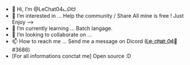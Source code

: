 - 👋 Hi, I’m @LeChat04ᓚᘏᗢ
- 👀 I’m interested in ...
Help the community / Share
All mine is free ! Just Enjoy -->
- 🌱 I’m currently learning ... Batch langage.
- 💞️ I’m looking to collaborate on ... 
- 📫 How to reach me ... 
Send me a message on Dicord (L҉e҉_c҉h҉a҉t҉_0҉4҉🎃#3686)
- [For all informations conctat me] Open source :D
<!---
LeChat04/LeChat04 is a ✨ special ✨ repository because its `README.md` (this file) appears on your GitHub profile.
You can click the Preview link to take a look at your changes.
--->
